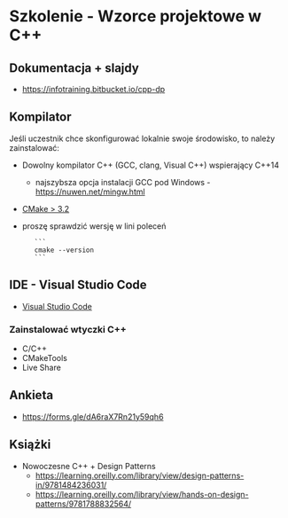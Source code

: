 # Szkolenie - Wzorce projektowe w C++ #

## Dokumentacja + slajdy

* https://infotraining.bitbucket.io/cpp-dp

## Kompilator

Jeśli uczestnik chce skonfigurować lokalnie swoje środowisko, to należy zainstalować:
     
* Dowolny kompilator C++ (GCC, clang, Visual C++) wspierający C++14        
  * najszybsza opcja instalacji GCC pod Windows - https://nuwen.net/mingw.html 
* [CMake > 3.2](https://cmake.org/)
* proszę sprawdzić wersję w lini poleceń

         ```
         cmake --version
         ```

## IDE - Visual Studio Code

* [Visual Studio Code](https://code.visualstudio.com/)

### Zainstalować wtyczki C++

* C/C++
* CMakeTools
* Live Share

## Ankieta

* https://forms.gle/dA6raX7Rn21y59qh6

## Książki

* Nowoczesne C++ + Design Patterns
  * https://learning.oreilly.com/library/view/design-patterns-in/9781484236031/
  * https://learning.oreilly.com/library/view/hands-on-design-patterns/9781788832564/
